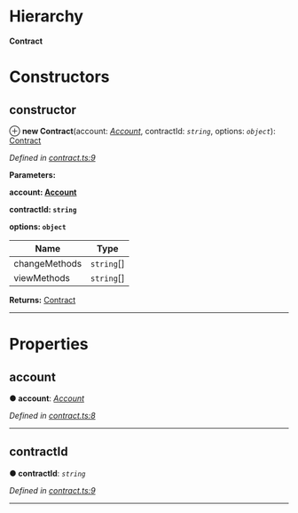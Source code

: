 

# Hierarchy

**Contract**

# Constructors

<a id="constructor"></a>

##  constructor

⊕ **new Contract**(account: *[Account](_account_.account.md)*, contractId: *`string`*, options: *`object`*): [Contract](_contract_.contract.md)

*Defined in [contract.ts:9](https://github.com/nearprotocol/nearlib/blob/4fd2642/src.ts/contract.ts#L9)*

**Parameters:**

**account: [Account](_account_.account.md)**

**contractId: `string`**

**options: `object`**

| Name | Type |
| ------ | ------ |
| changeMethods | `string`[] |
| viewMethods | `string`[] |

**Returns:** [Contract](_contract_.contract.md)

___

# Properties

<a id="account"></a>

##  account

**● account**: *[Account](_account_.account.md)*

*Defined in [contract.ts:8](https://github.com/nearprotocol/nearlib/blob/4fd2642/src.ts/contract.ts#L8)*

___
<a id="contractid"></a>

##  contractId

**● contractId**: *`string`*

*Defined in [contract.ts:9](https://github.com/nearprotocol/nearlib/blob/4fd2642/src.ts/contract.ts#L9)*

___

